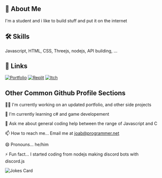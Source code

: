 
## 🚀 About Me
I'm a student and i like to build stuff and put it on the internet



## 🛠 Skills
Javascript, HTML, CSS, Threejs, nodejs, API building, ...


## 🔗 Links
[![Portfolio](https://img.shields.io/badge/my_portfolio-000?style=for-the-badge&logo=ko-fi&logoColor=white)](https://joabutt.dev)
[![Replit](https://img.shields.io/badge/replit-667881?style=for-the-badge&logo=replit&logoColor=white)](https://replit.com/@AsianDude69)
[![Itch](https://img.shields.io/badge/Itch.io-FA5C5C?style=for-the-badge&logo=itchdotio&logoColor=white)](https://joabutt.itch.io)


## Other Common Github Profile Sections
👩‍💻 I'm currently working on an updated portfolio, and other side projects

🧠 I'm currently learning c# and game developement

💬 Ask me about general coding help between the range of Javascript and C

📫 How to reach me... Email me at  joab@programmer.net

😄 Pronouns... he/him

⚡️ Fun fact... I started coding from nodejs making discord bots with discord.js

![Jokes Card](https://readme-jokes.vercel.app/api)


